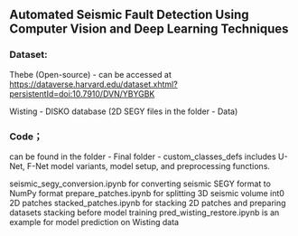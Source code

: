 ## Automated Seismic Fault Detection Using Computer Vision and Deep Learning Techniques 

### Dataset: 
Thebe (Open-source) - can be accessed at 
https://dataverse.harvard.edu/dataset.xhtml?persistentId=doi:10.7910/DVN/YBYGBK

Wisting - DISKO database (2D SEGY files in the folder - Data)

### Code；
can be found in the folder - Final
folder - custom_classes_defs includes U-Net, F-Net model variants, model setup, and preprocessing functions.

seismic_segy_conversion.ipynb for converting seismic SEGY format to NumPy format
prepare_patches.ipynb for splitting 3D seismic volume int0 2D patches 
stacked_patches.ipynb for stacking 2D patches and preparing datasets stacking before model training
pred_wisting_restore.ipynb is an example for model prediction on Wisting data








